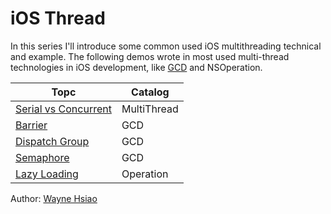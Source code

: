# iOS Thread

In this series I'll introduce some common used iOS multithreading technical and example.
The following demos wrote in most used multi-thread technologies in iOS development, like [GCD](https://developer.apple.com/documentation/DISPATCH) and NSOperation.

|Topc|Catalog|
|--|--|
|[Serial vs Concurrent](serial_concurrent)|MultiThread|
|[Barrier](barrier)|GCD|
|[Dispatch Group](dispatch_group)|GCD|
|[Semaphore](semaphore)|GCD|
|[Lazy Loading](https://github.com/chronicqazxc/LazyLoading)|Operation|

Author: [Wayne Hsiao](mailto:chronicqazxc@gmail.com)
